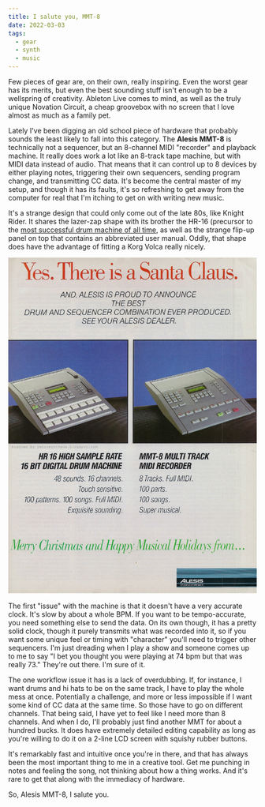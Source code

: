 ```yaml
---
title: I salute you, MMT-8
date: 2022-03-03
tags:
  - gear
  - synth
  - music
---
```



Few pieces of gear are, on their own, really inspiring. Even the worst gear has its merits, but even the best sounding stuff isn't enough to be a wellspring of creativity. Ableton Live comes to mind, as well as the truly unique Novation Circuit, a cheap groovebox with no screen that I love almost as much as a family pet.

Lately I've been digging an old school piece of hardware that probably sounds the least likely to fall into this category. The **Alesis MMT-8** is technically not a sequencer, but an 8-channel MIDI "recorder" and playback machine. It really does work a lot like an 8-track tape machine, but with MIDI data instead of audio. That means that it can control up to 8 devices by either playing notes, triggering their own sequencers, sending program change, and transmitting CC data. It's become the central master of my setup, and though it has its faults, it's so refreshing to get away from the computer for real that I'm itching to get on with writing new music.

It's a strange design that could only come out of the late 80s, like Knight Rider. It shares the lazer-zap shape with its brother the HR-16 (precursor to the [most successful drum machine of all time](http://mikepropst.com/blog/in-praise-of-the-alesis-sr-16), as well as the strange flip-up panel on top that contains an abbreviated user manual. Oddly, that shape does have the advantage of fitting a Korg Volca really nicely.

![Alesis MMT-8](/img/mmt8.jpg)

The first "issue" with the machine is that it doesn't have a very accurate clock. It's slow by about a whole BPM. If you want to be tempo-accurate, you need something else to send the data. On its own though, it has a pretty solid clock, though it purely transmits what was recorded into it, so if you want some unique feel or timing with "character" you'll need to trigger other sequencers. I'm just dreading when I play a show and someone comes up to me to say "I bet you thought you were playing at 74 bpm but that was really 73." They're out there. I'm sure of it.

The one workflow issue it has is a lack of overdubbing. If, for instance, I want drums and hi hats to be on the same track, I have to play the whole mess at once. Potentially a challenge, and more or less impossible if I want some kind of CC data at the same time. So those have to go on different channels. That being said, I have yet to feel like I need more than 8 channels. And when I do, I'll probably just find another MMT for about a hundred bucks. It does have extremely detailed editing capability as long as you're willing to do it on a 2-line LCD screen with squishy rubber buttons.

It's remarkably fast and intuitive once you're in there, and that has always been the most important thing to me in a creative tool. Get me punching in notes and feeling the song, not thinking about how a thing works. And it's rare to get that along with the immediacy of hardware.

So, Alesis MMT-8, I salute you.
